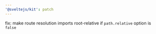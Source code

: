 ```yaml
---
'@sveltejs/kit': patch
---
```


fix: make route resolution imports root-relative if `path.relative` option is `false`
